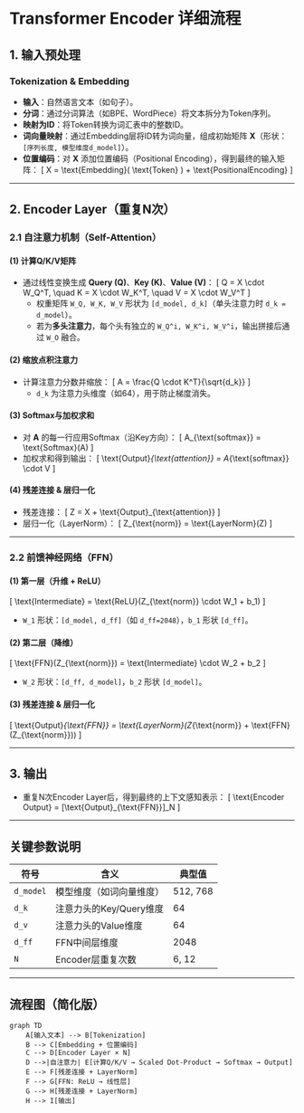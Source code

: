 # Transformer Encoder 详细流程

## 1. 输入预处理
### Tokenization & Embedding
- **输入**：自然语言文本（如句子）。
- **分词**：通过分词算法（如BPE、WordPiece）将文本拆分为Token序列。
- **映射为ID**：将Token转换为词汇表中的整数ID。
- **词向量映射**：通过Embedding层将ID转为词向量，组成初始矩阵 **X**（形状：`[序列长度, 模型维度d_model]`）。
- **位置编码**：对 **X** 添加位置编码（Positional Encoding），得到最终的输入矩阵：
  \[
  X = \text{Embedding}( \text{Token} ) + \text{PositionalEncoding}
  \]

---

## 2. Encoder Layer（重复N次）
### 2.1 自注意力机制（Self-Attention）
#### (1) 计算Q/K/V矩阵
- 通过线性变换生成 **Query (Q)**、**Key (K)**、**Value (V)**：
  \[
  Q = X \cdot W_Q^T, \quad K = X \cdot W_K^T, \quad V = X \cdot W_V^T
  \]
  - 权重矩阵 `W_Q, W_K, W_V` 形状为 `[d_model, d_k]`（单头注意力时 `d_k = d_model`）。
  - 若为**多头注意力**，每个头有独立的 `W_Q^i, W_K^i, W_V^i`，输出拼接后通过 `W_O` 融合。

#### (2) 缩放点积注意力
- 计算注意力分数并缩放：
  \[
  A = \frac{Q \cdot K^T}{\sqrt{d_k}}
  \]
  - `d_k` 为注意力头维度（如64），用于防止梯度消失。

#### (3) Softmax与加权求和
- 对 **A** 的每一行应用Softmax（沿Key方向）：
  \[
  A_{\text{softmax}} = \text{Softmax}(A)
  \]
- 加权求和得到输出：
  \[
  \text{Output}_{\text{attention}} = A_{\text{softmax}} \cdot V
  \]

#### (4) 残差连接 & 层归一化
- 残差连接：
  \[
  Z = X + \text{Output}_{\text{attention}}
  \]
- 层归一化（LayerNorm）：
  \[
  Z_{\text{norm}} = \text{LayerNorm}(Z)
  \]

---

### 2.2 前馈神经网络（FFN）
#### (1) 第一层（升维 + ReLU）
\[
\text{Intermediate} = \text{ReLU}(Z_{\text{norm}} \cdot W_1 + b_1)
\]
- `W_1` 形状：`[d_model, d_ff]`（如 `d_ff=2048`），`b_1` 形状 `[d_ff]`。

#### (2) 第二层（降维）
\[
\text{FFN}(Z_{\text{norm}}) = \text{Intermediate} \cdot W_2 + b_2
\]
- `W_2` 形状：`[d_ff, d_model]`，`b_2` 形状 `[d_model]`。

#### (3) 残差连接 & 层归一化
\[
\text{Output}_{\text{FFN}} = \text{LayerNorm}(Z_{\text{norm}} + \text{FFN}(Z_{\text{norm}}))
\]

---

## 3. 输出
- 重复N次Encoder Layer后，得到最终的上下文感知表示：
  \[
  \text{Encoder Output} = [\text{Output}_{\text{FFN}}]_N
  \]

---

## 关键参数说明
| 符号              | 含义                          | 典型值         |
|-------------------|-------------------------------|---------------|
| `d_model`         | 模型维度（如词向量维度）       | 512, 768      |
| `d_k`             | 注意力头的Key/Query维度        | 64            |
| `d_v`             | 注意力头的Value维度            | 64            |
| `d_ff`            | FFN中间层维度                 | 2048          |
| `N`               | Encoder层重复次数             | 6, 12         |

---

## 流程图（简化版）
```mermaid
graph TD
    A[输入文本] --> B[Tokenization]
    B --> C[Embedding + 位置编码]
    C --> D[Encoder Layer × N]
    D -->|自注意力| E[计算Q/K/V → Scaled Dot-Product → Softmax → Output]
    E --> F[残差连接 + LayerNorm]
    F --> G[FFN: ReLU → 线性层]
    G --> H[残差连接 + LayerNorm]
    H --> I[输出]
```
